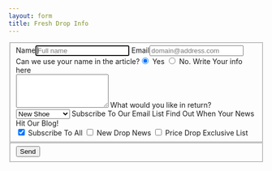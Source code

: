 ```yaml
---
layout: form
title: Fresh Drop Info
---
```

<form>
  <fieldset class="account-info">
    <label>
        Name<input type="text" name="name" placeholder="Full name" required autofocus>
    </label>
    <label>
        Email<input type="email" name="email" placeholder="domain@address.com" required>
    </label>
    <label>
        Can we use your name in the article?<input type="radio" name="choice" value="Yes" checked> Yes
        <input type="radio" name="choice" value="No"> No. 
    </label>
    <label>
        Write Your info here
        <br>
        <textarea rows="4" name="comment"></textarea>
    </label>
    <label>
    What would you like in return?
    <br>
    <select name="award">
    <option value="newShoe" selected>New Shoe</option>
    <option value="freeCleaning">Free Cleaning</option>
    <option value="shoutout">A shoutout</option>
    <option value="nothing">Nothing</option>
  </select>
    </label>
    <label>
    Subscribe To Our Email List
    Find Out When Your News Hit Our Blog!
    <Br>
    <input type="checkbox" name="list"           value="emailList" checked> Subscribe To All
    <input type="checkbox" name="list" value="newdropEmailList"> New Drop News
    <input type="checkbox" name="list" value="pricedropList"> Price Drop Exclusive List
 </label>
  </fieldset>
  <div class="buttonholder">
  <fieldset class="account-action">
    <input class="btn" type="submit" name="submit" value="Send">
  </fieldset>
  </div>
</form>
     